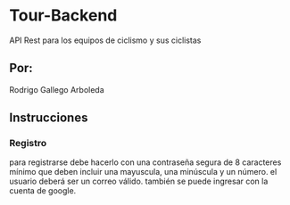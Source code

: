 # Tour-Backend
API Rest para los equipos de ciclismo y sus ciclistas

## Por:
Rodrigo Gallego Arboleda

## Instrucciones

### Registro
para registrarse debe hacerlo con una contraseña segura de 8 caracteres mínimo que deben incluir una mayuscula, una minúscula y un número.
el usuario deberá ser un correo válido.
también se puede ingresar con la cuenta de google.

